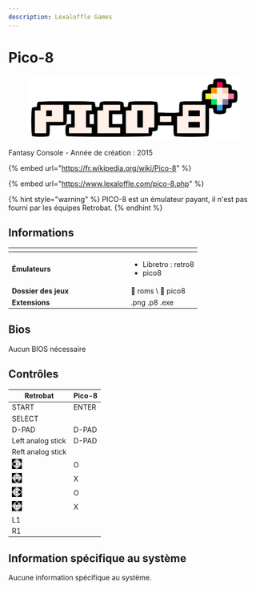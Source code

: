 ```yaml
---
description: Lexaloffle Games
---
```


# Pico-8

<div align="left">

<figure><img src="https://raw.githubusercontent.com/fabricecaruso/es-theme-carbon/52ff37c9e265587d006945a2ba695b5a962b3a3d/art/logos/pico8.svg" alt=""><figcaption></figcaption></figure>

</div>

Fantasy Console - Année de création : 2015

{% embed url="https://fr.wikipedia.org/wiki/Pico-8" %}

{% embed url="https://www.lexaloffle.com/pico-8.php" %}

{% hint style="warning" %}
PICO-8 est un émulateur payant, il n'est pas fourni par les équipes Retrobat.
{% endhint %}

## Informations

<table data-header-hidden><thead><tr><th width="224"></th><th></th></tr></thead><tbody><tr><td><strong>Émulateurs</strong></td><td><ul><li>Libretro : retro8</li><li>pico8</li></ul></td></tr><tr><td><strong>Dossier des jeux</strong></td><td><span data-gb-custom-inline data-tag="emoji" data-code="1f4c2">📂</span> roms \ <span data-gb-custom-inline data-tag="emoji" data-code="1f4c2">📂</span> pico8</td></tr><tr><td><strong>Extensions</strong></td><td>.png .p8 .exe</td></tr></tbody></table>

## Bios

Aucun BIOS nécessaire

## Contrôles

| Retrobat                                       | Pico-8 |
| ---------------------------------------------- | ------ |
| START                                          | ENTER  |
| SELECT                                         |        |
| D-PAD                                          | D-PAD  |
| Left analog stick                              | D-PAD  |
| Reft analog stick                              |        |
| ![](<../../../.gitbook/assets/image (32).png>) | O      |
| ![](<../../../.gitbook/assets/image (19).png>) | X      |
| ![](<../../../.gitbook/assets/image (6).png>)  | O      |
| ![](<../../../.gitbook/assets/image (34).png>) | X      |
| L1                                             |        |
| R1                                             |        |

## Information spécifique au système

Aucune information spécifique au système.
